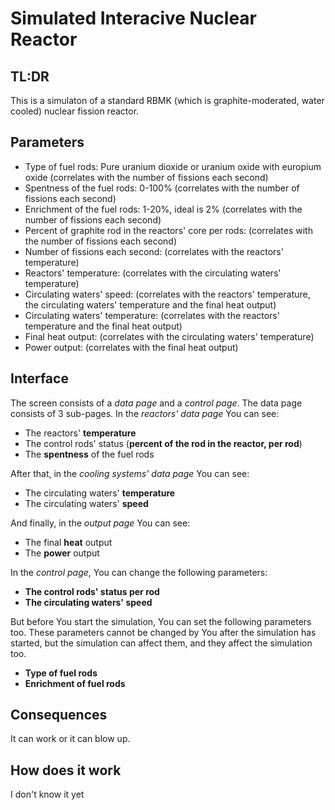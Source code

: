# Simulated Interacive Nuclear Reactor
## TL:DR
This is a simulaton of a standard RBMK (which is graphite-moderated, water cooled) nuclear fission reactor.

## Parameters
- Type of fuel rods: Pure uranium dioxide or uranium oxide with europium oxide (correlates with the number of fissions each second)
- Spentness of the fuel rods: 0-100% (correlates with the number of fissions each second)
- Enrichment of the fuel rods: 1-20%, ideal is 2% (correlates with the number of fissions each second)
- Percent of graphite rod in the reactors' core per rods: (correlates with the number of fissions each second)
- Number of fissions each second: (correlates with the reactors' temperature)
- Reactors' temperature: (correlates with the circulating waters' temperature)
- Circulating waters' speed: (correlates with the reactors' temperature, the circulating waters' temperature and the final heat output)
- Circulating waters' temperature: (correlates with the reactors' temperature and the final heat output)
- Final heat output: (correlates with the circulating waters' temperature)
- Power output: (correlates with the final heat output)

## Interface
The screen consists of a *data page* and a *control page*. The data page consists of 3 sub-pages. In the *reactors' data page* You can see:
- The reactors' **temperature**
- The control rods' status (**percent of the rod in the reactor, per rod**)
- The **spentness** of the fuel rods

After that, in the *cooling systems' data page* You can see:
- The circulating waters' **temperature**
- The circulating waters' **speed**

And finally, in the *output page* You can see:
- The final **heat** output
- The **power** output

In the *control page*, You can change the following parameters:
- **The control rods' status per rod**
- **The circulating waters' speed**

But before You start the simulation, You can set the following parameters too. These parameters cannot be changed by You after the simulation has started, but the simulation can affect them, and they affect the simulation too.
- **Type of fuel rods**
- **Enrichment of fuel rods**

## Consequences
It can work or it can blow up.

## How does it work
I don't know it yet
